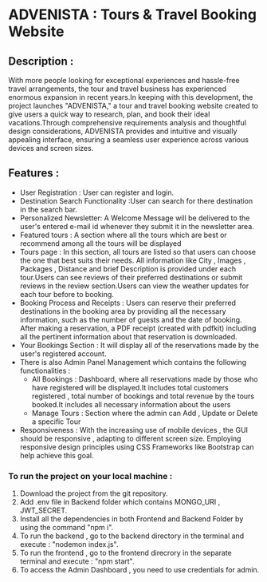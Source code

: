  # ADVENISTA : Tours & Travel Booking Website #

## Description : ##
With more people looking for exceptional experiences and hassle-free travel arrangements, the tour and travel business has experienced enormous expansion in recent years.In keeping with this development, the project launches "ADVENISTA," a tour and travel booking website created to give users a quick way to research, plan, and book their ideal vacations.Through comprehensive requirements analysis and thoughtful design considerations, ADVENISTA provides and intuitive and visually appealing interface, ensuring a seamless user experience across various devices and screen sizes.

## Features :

* User Registration : User can register and login.
* Destination Search Functionality :User can search for there destination in the search bar.
* Personalized Newsletter:  A Welcome Message will be delivered to the user's entered e-mail id whenever they submit it in the newsletter area.
* Featured tours : A section where all the tours which are best or recommend among all the tours will be displayed
* Tours page : In this section, all tours are listed so that users can choose the one that best suits their needs. All information like City , Images , Packages ,   Distance and brief Description is provided under each tour.Users can see reviews of their preferred destinations or submit reviews in the review section.Users     can view the weather updates for each tour before to booking.
* Booking Process and Receipts : Users can reserve their preferred destinations in the booking area by providing all the necessary information, such as the number   of guests and the date of booking. After making a reservation, a PDF receipt (created with pdfkit) including all the pertinent information about that             reservation is downloaded.
* Your Bookings Section : It will display all of the reservations made by the user's registered account.
* There is also Admin Panel Management which contains the following functionalities :
    * All Bookings : Dashboard, where all reservations made by those who have registered will be displayed.It includes total customers registered , total number         of bookings and total revenue by the tours booked.It includes all necessary information about the users
    * Manage Tours : Section where the admin can Add , Update or Delete a specific Tour
 * Responsiveness : With the increasing use of mobile devices , the GUI should be responsive , adapting to different screen size. Employing responsive design        principles using CSS Frameworks like Bootstrap can help achieve this goal.

### To run the project on your local machine :

1. Download the project from the git repository.
2. Add .env file in Backend folder which contains MONGO_URI , JWT_SECRET.
3. Install all the dependencies in both Frontend and Backend Folder by using the command "npm i".
4. To run the backend , go to the backend directory in the terminal and execute : "nodemon index.js".
5. To run the frontend , go to the frontend direcrory in the separate terminal and execute : "npm start".
6. To access the Admin Dashboard , you need to use credentials for admin.


    



